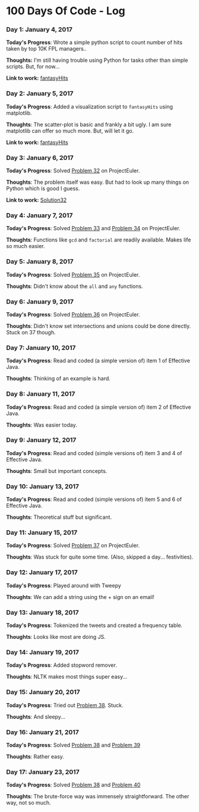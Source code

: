 # 100 Days Of Code - Log

### Day 1: January 4, 2017

**Today's Progress**: Wrote a simple python script to count number of hits taken by top 10K FPL managers..

**Thoughts:** I'm still having trouble using Python for tasks other than simple scripts. But, for now...

**Link to work:** [fantasyHits](https://github.com/codingOtaku/StrayPrograms/tree/master/fantasyHits)

### Day 2: January 5, 2017

**Today's Progress**: Added a visualization script to `fantasyHits` using matplotlib.

**Thoughts**: The scatter-plot is basic and frankly a bit ugly. I am sure matplotlib can offer so much more. But, will let it go.

**Link to work:** [fantasyHits](https://github.com/codingOtaku/StrayPrograms/tree/master/fantasyHits)

### Day 3: January 6, 2017

**Today's Progress**: Solved [Problem 32](https://projecteuler.net/problem=32) on ProjectEuler.

**Thoughts**: The problem itself was easy. But had to look up many things on Python which is good I guess.

**Link to work:** [Solution32](https://github.com/codingOtaku/project-euler-solutions/blob/master/solutions/prob32.py)

### Day 4: January 7, 2017

**Today's Progress**: Solved [Problem 33](https://projecteuler.net/problem=33) and  [Problem 34](https://projecteuler.net/problem=34) on ProjectEuler.

**Thoughts**: Functions like `gcd` and `factorial` are readily available. Makes life so much easier.

### Day 5: January 8, 2017

**Today's Progress**: Solved [Problem 35](https://projecteuler.net/problem=35) on ProjectEuler.

**Thoughts**: Didn't know about the `all` and `any` functions.

### Day 6: January 9, 2017

**Today's Progress**: Solved [Problem 36](https://projecteuler.net/problem=36) on ProjectEuler.

**Thoughts**: Didn't know set intersections and unions could be done directly. Stuck on 37 though. 

### Day 7: January 10, 2017

**Today's Progress**: Read and coded (a simple version of) item 1 of Effective Java.

**Thoughts**: Thinking of an example is hard.

### Day 8: January 11, 2017

**Today's Progress**: Read and coded (a simple version of) item 2 of Effective Java.

**Thoughts**: Was easier today.

### Day 9: January 12, 2017

**Today's Progress**: Read and coded (simple versions of) item 3 and 4 of Effective Java.

**Thoughts**: Small but important concepts.

### Day 10: January 13, 2017

**Today's Progress**: Read and coded (simple versions of) item 5 and 6 of Effective Java.

**Thoughts**: Theoretical stuff but significant. 

### Day 11: January 15, 2017

**Today's Progress**: Solved [Problem 37](https://projecteuler.net/problem=37) on ProjectEuler.

**Thoughts**: Was stuck for quite some time. (Also, skipped a day... festivities). 

### Day 12: January 17, 2017

**Today's Progress**: Played around with Tweepy

**Thoughts**: We can add a string using the + sign on an email! 

### Day 13: January 18, 2017

**Today's Progress**: Tokenized the tweets and created a frequency table.

**Thoughts**: Looks like most are doing JS.

### Day 14: January 19, 2017

**Today's Progress**: Added stopword remover.

**Thoughts**: NLTK makes most things super easy...

### Day 15: January 20, 2017

**Today's Progress**: Tried out [Problem 38](https://projecteuler.net/problem=38). Stuck.

**Thoughts**: And sleepy...

### Day 16: January 21, 2017

**Today's Progress**: Solved [Problem 38](https://projecteuler.net/problem=38) and [Problem 39](https://projecteuler.net/problem=39)

**Thoughts**: Rather easy.

### Day 17: January 23, 2017

**Today's Progress**: Solved [Problem 38](https://projecteuler.net/problem=38) and [Problem 40](https://projecteuler.net/problem=40)

**Thoughts**: The brute-force way was immensely straightforward. The other way, not so much.
